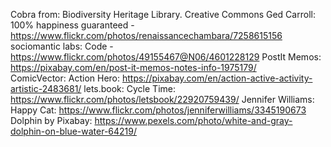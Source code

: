 Cobra from: Biodiversity Heritage Library. Creative Commons
Ged Carroll: 100% happiness guaranteed - https://www.flickr.com/photos/renaissancechambara/7258615156
sociomantic labs: Code - https://www.flickr.com/photos/49155467@N06/4601228129
PostIt Memos: https://pixabay.com/en/post-it-memos-notes-info-1975179/  
ComicVector: Action Hero: https://pixabay.com/en/action-active-activity-artistic-2483681/
lets.book: Cycle Time: https://www.flickr.com/photos/letsbook/22920759439/
Jennifer Williams: Happy Cat: https://www.flickr.com/photos/jenniferwilliams/3345190673
Dolphin by Pixabay: https://www.pexels.com/photo/white-and-gray-dolphin-on-blue-water-64219/